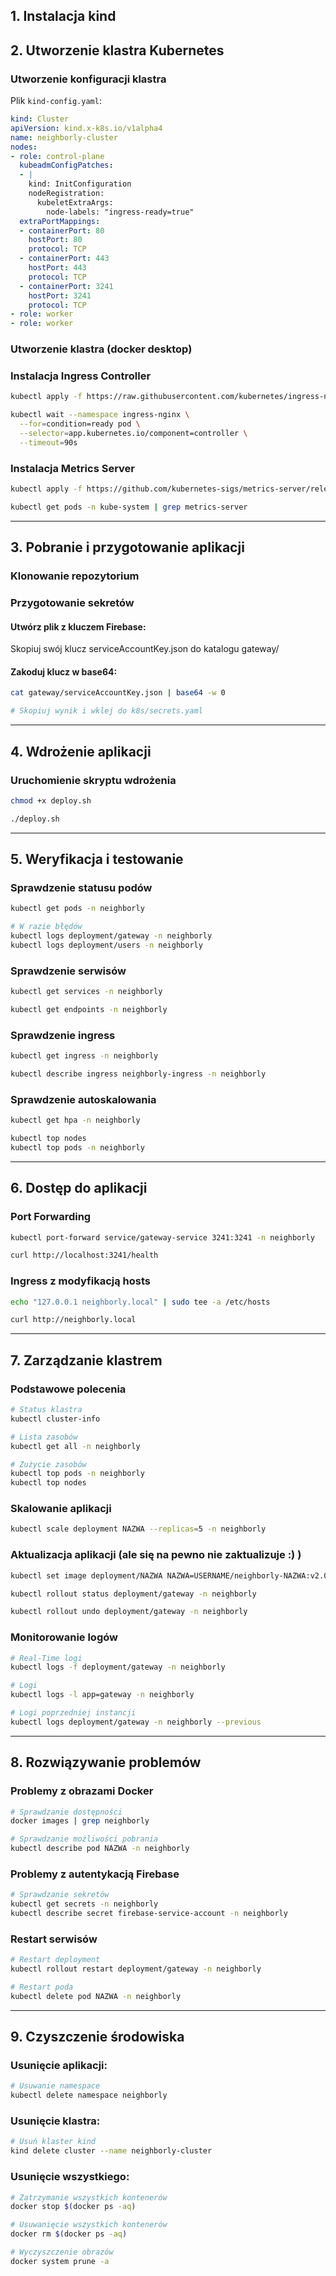 
## 1. Instalacja kind

## 2. Utworzenie klastra Kubernetes

###  Utworzenie konfiguracji klastra

Plik `kind-config.yaml`:
```yaml
kind: Cluster
apiVersion: kind.x-k8s.io/v1alpha4
name: neighborly-cluster
nodes:
- role: control-plane
  kubeadmConfigPatches:
  - |
    kind: InitConfiguration
    nodeRegistration:
      kubeletExtraArgs:
        node-labels: "ingress-ready=true"
  extraPortMappings:
  - containerPort: 80
    hostPort: 80
    protocol: TCP
  - containerPort: 443
    hostPort: 443
    protocol: TCP
  - containerPort: 3241
    hostPort: 3241
    protocol: TCP
- role: worker
- role: worker
```

### Utworzenie klastra (docker desktop)

###  Instalacja Ingress Controller
```bash
kubectl apply -f https://raw.githubusercontent.com/kubernetes/ingress-nginx/main/deploy/static/provider/kind/deploy.yaml

kubectl wait --namespace ingress-nginx \
  --for=condition=ready pod \
  --selector=app.kubernetes.io/component=controller \
  --timeout=90s
```

### Instalacja Metrics Server
```bash
kubectl apply -f https://github.com/kubernetes-sigs/metrics-server/releases/latest/download/components.yaml

kubectl get pods -n kube-system | grep metrics-server
```

---

## 3. Pobranie i przygotowanie aplikacji

### Klonowanie repozytorium

###  Przygotowanie sekretów

#### Utwórz plik z kluczem Firebase:
Skopiuj swój klucz serviceAccountKey.json do katalogu gateway/

#### Zakoduj klucz w base64:
```bash
cat gateway/serviceAccountKey.json | base64 -w 0

# Skopiuj wynik i wklej do k8s/secrets.yaml
```

---

## 4. Wdrożenie aplikacji

### Uruchomienie skryptu wdrożenia
```bash
chmod +x deploy.sh

./deploy.sh
```
---

## 5. Weryfikacja i testowanie

###  Sprawdzenie statusu podów
```bash
kubectl get pods -n neighborly

# W razie błędów
kubectl logs deployment/gateway -n neighborly
kubectl logs deployment/users -n neighborly
```

### Sprawdzenie serwisów
```bash
kubectl get services -n neighborly

kubectl get endpoints -n neighborly
```

### Sprawdzenie ingress
```bash
kubectl get ingress -n neighborly

kubectl describe ingress neighborly-ingress -n neighborly
```

### Sprawdzenie autoskalowania
```bash
kubectl get hpa -n neighborly

kubectl top nodes
kubectl top pods -n neighborly
```

---

## 6. Dostęp do aplikacji

### Port Forwarding
```bash
kubectl port-forward service/gateway-service 3241:3241 -n neighborly

curl http://localhost:3241/health
```

### Ingress z modyfikacją hosts
```bash
echo "127.0.0.1 neighborly.local" | sudo tee -a /etc/hosts

curl http://neighborly.local
```
---

## 7. Zarządzanie klastrem

### Podstawowe polecenia
```bash
# Status klastra
kubectl cluster-info

# Lista zasobów
kubectl get all -n neighborly

# Zużycie zasobów
kubectl top pods -n neighborly
kubectl top nodes
```

### Skalowanie aplikacji
```bash
kubectl scale deployment NAZWA --replicas=5 -n neighborly
```

### Aktualizacja aplikacji (ale się na pewno nie zaktualizuje :) )
```bash
kubectl set image deployment/NAZWA NAZWA=USERNAME/neighborly-NAZWA:v2.0 -n neighborly

kubectl rollout status deployment/gateway -n neighborly

kubectl rollout undo deployment/gateway -n neighborly
```

### Monitorowanie logów
```bash
# Real-Time logi
kubectl logs -f deployment/gateway -n neighborly

# Logi
kubectl logs -l app=gateway -n neighborly

# Logi poprzedniej instancji
kubectl logs deployment/gateway -n neighborly --previous
```

---

## 8. Rozwiązywanie problemów

###  Problemy z obrazami Docker
```bash
# Sprawdzanie dostępności
docker images | grep neighborly

# Sprawdzanie możliwości pobrania
kubectl describe pod NAZWA -n neighborly 
```

###  Problemy z autentykacją Firebase
```bash
# Sprawdzanie sekretów
kubectl get secrets -n neighborly
kubectl describe secret firebase-service-account -n neighborly
```

### Restart serwisów
```bash
# Restart deployment
kubectl rollout restart deployment/gateway -n neighborly

# Restart poda
kubectl delete pod NAZWA -n neighborly
```

---

## 9. Czyszczenie środowiska

### Usunięcie aplikacji:
```bash
# Usuwanie namespace
kubectl delete namespace neighborly
```

### Usunięcie klastra:
```bash
# Usuń klaster kind
kind delete cluster --name neighborly-cluster
```

### Usunięcie wszystkiego:
```bash
# Zatrzymanie wszystkich kontenerów
docker stop $(docker ps -aq)

# Usuwanięcie wszystkich kontenerów
docker rm $(docker ps -aq)

# Wyczyszczenie obrazów
docker system prune -a
```

